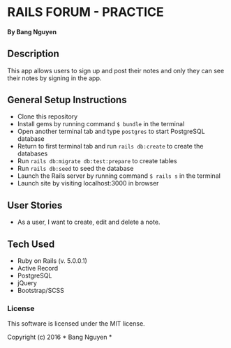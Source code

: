 # RAILS FORUM - PRACTICE
#### By Bang Nguyen

## Description
This app allows users to sign up and post their notes and only they can see their notes by signing in the app.

## General Setup Instructions
* Clone this repository
* Install gems by running command `$ bundle` in the terminal
* Open another terminal tab and type `postgres` to start PostgreSQL database
* Return to first terminal tab and run `rails db:create` to create the databases
* Run `rails db:migrate db:test:prepare` to create tables
* Run `rails db:seed` to seed the database
* Launch the Rails server by running command `$ rails s` in the terminal
* Launch site by visiting localhost:3000 in browser

## User Stories
* As a user, I want to create, edit and delete a note.

## Tech Used

* Ruby on Rails (v. 5.0.0.1)
* Active Record
* PostgreSQL
* jQuery
* Bootstrap/SCSS

### License

This software is licensed under the MIT license.

Copyright (c) 2016 * Bang Nguyen *
